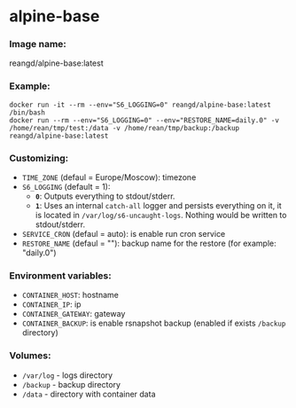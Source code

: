 alpine-base
===


### Image name:
reangd/alpine-base:latest


### Example:
```
docker run -it --rm --env="S6_LOGGING=0" reangd/alpine-base:latest /bin/bash
docker run --rm --env="S6_LOGGING=0" --env="RESTORE_NAME=daily.0" -v /home/rean/tmp/test:/data -v /home/rean/tmp/backup:/backup reangd/alpine-base:latest
```


### Customizing:
* `TIME_ZONE` (defaul = Europe/Moscow): timezone
* `S6_LOGGING` (default = 1):
  * **`0`**: Outputs everything to stdout/stderr.
  * **`1`**: Uses an internal `catch-all` logger and persists everything on it, it is located in `/var/log/s6-uncaught-logs`. Nothing would be written to stdout/stderr.
* `SERVICE_CRON` (defaul = auto): is enable run cron service
* `RESTORE_NAME` (defaul = ""): backup name for the restore (for example: "daily.0")


### Environment variables:
* `CONTAINER_HOST`: hostname
* `CONTAINER_IP`: ip
* `CONTAINER_GATEWAY`: gateway
* `CONTAINER_BACKUP`: is enable rsnapshot backup (enabled if exists `/backup` directory)


### Volumes:
* `/var/log` - logs directory
* `/backup` - backup directory
* `/data` - directory with container data